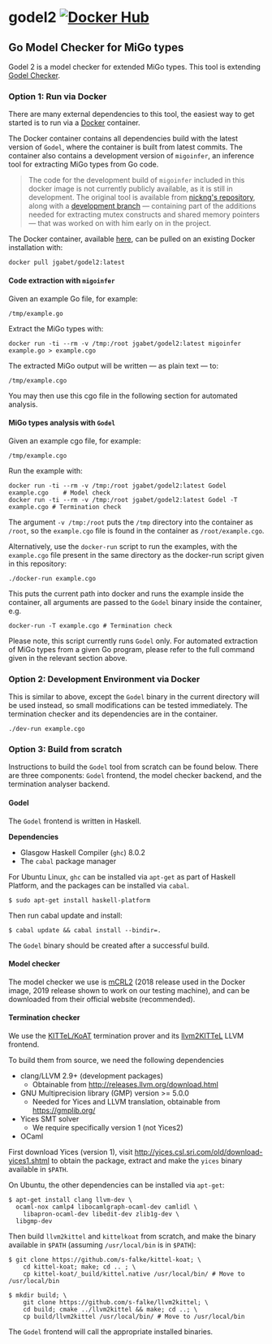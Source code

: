# godel2 [![Docker Hub](https://img.shields.io/badge/docker-ready-blue.svg)](https://hub.docker.com/r/jgabet/godel2/)

## Go Model Checker for MiGo types

Godel 2 is a model checker for extended MiGo types. 
This tool is extending [Godel Checker](https://bitbucket.org/MobilityReadingGroup/godel-checker).

### Option 1: Run via Docker

There are many external dependencies to this tool, the easiest way to get
started is to run via a [Docker](http://www.docker.com) container.

The Docker container contains all dependencies build with the latest version of 
`Godel`, where the container is built from latest commits. The container also 
contains a development version of `migoinfer`, an inference tool for extracting 
MiGo types from Go code.

> The code for the development build of `migoinfer` included in this docker image 
> is not currently publicly available, as it is still in development. The original 
> tool is available from [nickng's repository](https://github.com/nickng/gospal), 
> along with a [development branch](https://github.com/nickng/gospal/tree/race-wip) 
> — containing part of the additions needed for extracting mutex constructs and 
> shared memory pointers — that was worked on with him early on in the project.

The Docker container, available [here](https://hub.docker.com/r/jgabet/godel2/), 
can be pulled on an existing Docker installation with:

    docker pull jgabet/godel2:latest

#### Code extraction with `migoinfer`

Given an example Go file, for example:

    /tmp/example.go

Extract the MiGo types with:

    docker run -ti --rm -v /tmp:/root jgabet/godel2:latest migoinfer example.go > example.cgo

The extracted MiGo output will be written — as plain text — to:

    /tmp/example.cgo

You may then use this cgo file in the following section for automated analysis.

#### MiGo types analysis with `Godel`

Given an example cgo file, for example:

    /tmp/example.cgo

Run the example with:

    docker run -ti --rm -v /tmp:/root jgabet/godel2:latest Godel example.cgo    # Model check
    docker run -ti --rm -v /tmp:/root jgabet/godel2:latest Godel -T example.cgo # Termination check

The argument `-v /tmp:/root` puts the `/tmp` directory into the container as
`/root`, so the `example.cgo` file is found in the container as
`/root/example.cgo`.

Alternatively, use the `docker-run` script to run the examples, with the `example.cgo` file 
present in the same directory as the docker-run script given in this repository:

    ./docker-run example.cgo

This puts the current path into docker and runs the example inside the container,
all arguments are passed to the `Godel` binary inside the container, e.g.

    docker-run -T example.cgo # Termination check

Please note, this script currently runs `Godel` only. For automated extraction of MiGo types from 
a given Go program, please refer to the full command given in the relevant section above.

### Option 2: Development Environment via Docker

This is similar to above, except the `Godel` binary in the current directory
will be used instead, so small modifications can be tested immediately. The
termination checker and its dependencies are in the container.

    ./dev-run example.cgo

### Option 3: Build from scratch

Instructions to build the `Godel` tool from scratch can be found below.
There are three components: `Godel` frontend, the model checker backend,
and the termination analyser backend.

#### Godel

The `Godel` frontend is written in Haskell.

**Dependencies**

- Glasgow Haskell Compiler (`ghc`) 8.0.2
- The `cabal` package manager

For Ubuntu Linux, `ghc` can be installed via `apt-get` as part of Haskell
Platform, and the packages can be installed via `cabal`.

    $ sudo apt-get install haskell-platform

Then run cabal update and install:

    $ cabal update && cabal install --bindir=.

The `Godel` binary should be created after a successful build.

#### Model checker

The model checker we use is
[mCRL2](http://www.mcrl2.org/web/user_manual/index.html) (2018 release used in 
the Docker image, 2019 release shown to work on our testing machine),
and can be downloaded from their official website (recommended).

#### Termination checker

We use the [KITTeL/KoAT](https://github.com/s-falke/kittel-koat) termination
prover and its [llvm2KITTeL](https://github.com/s-falke/llvm2kittel) LLVM frontend.

To build them from source, we need the following dependencies

- clang/LLVM 2.9+ (development packages)
    * Obtainable from http://releases.llvm.org/download.html
- GNU Multiprecision library (GMP) version >= 5.0.0
    * Needed for Yices and LLVM translation, obtainable from https://gmplib.org/
- Yices SMT solver
    * We require specifically version 1 (not Yices2)
- OCaml

First download Yices (version 1), visit
http://yices.csl.sri.com/old/download-yices1.shtml to obtain the package,
extract and make the `yices` binary available in `$PATH`.

On Ubuntu, the other dependencies can be installed via `apt-get`:

    $ apt-get install clang llvm-dev \
      ocaml-nox camlp4 libocamlgraph-ocaml-dev camlidl \
        libapron-ocaml-dev libedit-dev zlib1g-dev \
      libgmp-dev

Then build `llvm2kittel` and `kittelkoat` from scratch, and make the binary
available in `$PATH` (assuming `/usr/local/bin` is in `$PATH`):

    $ git clone https://github.com/s-falke/kittel-koat; \
        cd kittel-koat; make; cd .. ; \
        cp kittel-koat/_build/kittel.native /usr/local/bin/ # Move to /usr/local/bin

    $ mkdir build; \
        git clone https://github.com/s-falke/llvm2kittel; \
        cd build; cmake ../llvm2kittel && make; cd ..; \
        cp build/llvm2kittel /usr/local/bin/ # Move to /usr/local/bin

The `Godel` frontend will call the appropriate installed binaries.

